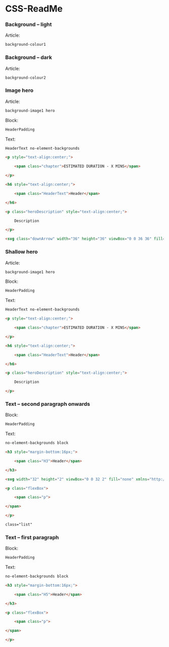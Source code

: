 # CSS-ReadMe

<h3>Background – light</h3>

Article:
```html
background-colour1
```

<h3>Background – dark</h3>

Article:
```html
background-colour2
```

<h3>Image hero</h3>

Article:
```html
background-image1 hero
```
Block:
```html
HeaderPadding
```
Text:
```html
HeaderText no-element-backgrounds
```

```html
<p style="text-align:center;"> 

    <span class="chapter">ESTIMATED DURATION - X MINS</span> 

</p> 

<h6 style="text-align:center;"> 

    <span class="HeaderText">Header</span> 

</h6> 

<p class="heroDescription" style="text-align:center;"> 

    Description 

</p> 

<svg class="downArrow" width="36" height="36" viewBox="0 0 36 36" fill="none" xmlns="http://www.w3.org/2000/svg"><mask style="mask-type:alpha;" id="mask0_2468_546" maskUnits="userSpaceOnUse" x="0" y="0" width="36" height="36"><rect width="36" height="36" fill="#D9D9D9"></rect></mask><g mask="url(#mask0_2468_546)"><path d="M3.20605 11.8314L5.86855 9.16894L18.2061 21.5064L30.5436 9.16895L33.2061 11.8314L18.2061 26.8314L3.20605 11.8314Z" fill="white"></path></g></svg>
```

<h3>Shallow hero</h3>

Article:
```html
background-image1 hero
```
Block:
```html
HeaderPadding
```
Text:
```html
HeaderText no-element-backgrounds
```

```html
<p style="text-align:center;"> 

    <span class="chapter">ESTIMATED DURATION - X MINS</span> 

</p> 

<h6 style="text-align:center;"> 

    <span class="HeaderText">Header</span> 

</h6> 

<p class="heroDescription" style="text-align:center;"> 

    Description 

</p> 
```

<h3>Text – second paragraph onwards</h3>

Block:
```html
HeaderPadding
```
Text:
```html
no-element-backgrounds block
```

```html
<h3 style="margin-bottom:16px;"> 

    <span class="H3">Header</span> 

</h3> 

<svg width="32" height="2" viewBox="0 0 32 2" fill="none" xmlns="http://www.w3.org/2000/svg"><line x1="32" y1="1" x2="-8.74228e-08" y2="0.999997" stroke="#DD221A" stroke-width="2"></line></svg> 

<p class="flexBox"> 

    <span class="p">
```
```html
</span> 

</p>
```
```html
class="list"
```

<h3>Text – first paragraph</h3>

Block:
```html
HeaderPadding
```
Text:
```html
no-element-backgrounds block
```

```html
<h3 style="margin-bottom:16px;"> 

    <span class="H5">Header</span> 

</h3> 

<p class="flexBox"> 

    <span class="p">
```

```html
</span> 

</p> 
```
